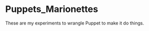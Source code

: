 Puppets_Marionettes
===================


  These are my experiments to wrangle Puppet to make it do things. 
